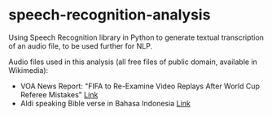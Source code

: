# speech-recognition-analysis
Using Speech Recognition library in Python to generate textual transcription of an audio file, to be used further for NLP.

Audio files used in this analysis (all free files of public domain, available in Wikimedia):
- VOA News Report: "FIFA to Re-Examine Video Replays After World Cup Referee Mistakes" [Link](https://commons.wikimedia.org/wiki/File:2010-06-29_VOA_News_report_-_FIFA_to_Re-Examine_Video_Replays_After_World_Cup_Referee_Mistakes.ogg)
- Aldi speaking Bible verse in Bahasa Indonesia [Link](https://commons.wikimedia.org/wiki/File:Aldi_-_Indonesian_language_-_Bible_Verse_John_3-16.ogg)
